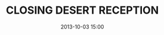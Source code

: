 ---
date: 2013-10-03 15:00
hour: 3:00 PM - 4:00 PM
title: CLOSING DESERT RECEPTION
name: 
company:
categories: day2
expand:
---